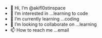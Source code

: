 - 👋 Hi, I’m @akifl0stinspace
- 👀 I’m interested in ...learning to code
- 🌱 I’m currently learning ...coding
- 💞️ I’m looking to collaborate on ...learning
- 📫 How to reach me ...email

<!---
akifl0stinspace/akifl0stinspace is a ✨ special ✨ repository because its `README.md` (this file) appears on your GitHub profile.
You can click the Preview link to take a look at your changes.
--->
